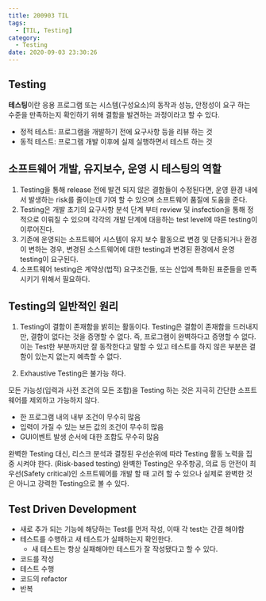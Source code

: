 ```yaml
---
title: 200903 TIL
tags:
  - [TIL, Testing]
category:
  - Testing
date: 2020-09-03 23:30:26
---
```



## Testing

**테스팅**이란 응용 프로그램 또는 시스템(구성요소)의 동작과 성능, 안정성이 요구 하는 수준을 만족하는지 확인하기 위해 결함을 발견하는 과정이라고 할 수 있다.

- 정적 테스트: 프로그램을 개발하기 전에 요구사항 등을 리뷰 하는 것
- 동적 테스트: 프로그램 개발 이후에 실제 실행하면서 테스트 하는 것

## 소프트웨어 개발, 유지보수, 운영 시 테스팅의 역할

1. Testing을 통해 release 전에 발견 되지 않은 결함들이 수정된다면, 운영 환경 내에서 발생하는 risk를 줄이는데 기여 할 수 있으며 소프트웨어 품질에 도움을 준다.
2. Testing은 개발 초기의 요구사항 분석 단계 부터 review 및 insfection을 통해 정적으로 이뤄질 수 있으며 각각의 개발 단계에 대응하는 test level에 따른 testing이 이루어진다.
3. 기존에 운영되는 소프트웨어 시스템이 유지 보수 활동으로 변경 및 단종되거나 환경이 변하는 경우, 변경된 소스트웨어에 대한 testing과 변경된 환경에서 운영 testing이 요구된다.
4. 소프트웨어 testing은 계약상(법적) 요구조건들, 또는 산업에 특화된 표준들을 만족 시키기 위해서 필요하다.

## Testing의 일반적인 원리

1. Testing이 결함이 존재함을 밝히는 활동이다.
  Testing은 결함이 존재함을 드러내지만, 결함이 없다는 것을 증명할 수 없다.
  즉, 프로그램이 완벽하다고 증명할 수 없다.
  이는 Test한 부분까지만 잘 동작한다고 말할 수 있고 테스트를 하지 않은 부분은 결함이 있는지 없는지 예측할 수 없다.

2. Exhaustive Testing은 불가능 하다.

  모든 가능성(입력과 사전 조건의 모든 조합)을 Testing 하는 것은 지극히 간단한 소프트웨어를 제외하고 가능하지 않다.

  - 한 프로그램 내의 내부 조건이 무수히 많음
  - 입력이 가질 수 있는 보든 값의 조건이 무수히 많음
  - GUI이벤트 발생 순서에 대한 조합도 무수히 많음

  완벽한 Testing 대신, 리스크 분석과 결정된 우선순위에 따라 Testing 활동 노력을 집중 시켜야 한다. (Risk-based testing)
  완벽한 Testing은 우주항공, 의료 등 안전이 최우선(Safety critical)인 소프트웨어를 개발 할 때 고려 할 수 있으나 실제로 완벽한 것은 아니고 강력한 Testing으로 볼 수 있다.

## Test Driven Development

- 새로 추가 되는 기능에 해당하는 Test를 먼저 작성, 이때 각 test는 간결 해야함
- 테스트를 수행하고 새 테스트가 실패하는지 확인한다.
  - 새 테스트는 항상 실패해야만 테스트가 잘 작성됐다고 할 수 있다.
- 코드를 작성
- 테스트 수행
- 코드의 refactor
- 반복
